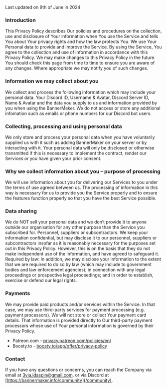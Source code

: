 Last updated on 9th of June in 2024

### Introduction
This Privacy Policy describes Our policies and procedures on the collection, use and disclosure of Your information when You use the Service and tells You about Your privacy rights and how the law protects You.
We use Your Personal data to provide and improve the Service. By using the Service, You agree to the collection and use of information in accordance with this Privacy Policy.
We may make changes to this Privacy Policy in the future. You should check this page from time to time to ensure you are aware of any changes. Where appropriate we may notify you of such changes.

### Information we may collect about you
We collect and process the following information which may include your personal data.
Your Discord ID, Username & Avatar, Discord Server ID, Name & Avatar and the data you supply to us and information provided by you when using the BannerMaker.
We do not access or store any additional infomation such as emails or phone numbers for our Discord bot users.

### Collecting, processing and using personal data
We only store and process your personal data when you have voluntarily supplied us with it such as adding BannerMaker on your server or by interacting with it. Your personal data will only be disclosed or otherwise transmitted if this is necessary to implement the contract, render our Services or you have given your prior consent.

### Why we collect information about you – purpose of processing
We will use information about you for delivering our Services to you under the terms of use agreed between us. The processing of information in this way is necessary for us to provide you the Service properly and to ensure the features function properly so that you have the best Service possible.

### Data sharing
We do NOT sell your personal data and we don’t provide it to anyone outside our organisation for any other purpose than the Service you subscribed for.
Personnel, suppliers or subcontractors: We keep your information confidential, but may disclose it to our personnel, suppliers or subcontractors insofar as it is reasonably necessary for the purposes set out in this Privacy Policy. However, this is on the basis that they do not make independent use of the information, and have agreed to safeguard it.
Required by law: In addition, we may disclose your information to the extent that we are required to do so by law (which may include to government bodies and law enforcement agencies); in connection with any legal proceedings or prospective legal proceedings; and in order to establish, exercise or defend our legal rights.

### Payments
We may provide paid products and/or services within the Service. In that case, we may use third-party services for payment processing (e.g. payment processors).
We will not store or collect Your payment card details. That information is provided directly to Our third-party payment processors whose use of Your personal information is governed by their Privacy Policy. 
* Patreon.com - [privacy.patreon.com/policies/en/](https://privacy.patreon.com/policies/en/)
* Boosty.to - [boosty.to/app/offer/privacy-policy](https://boosty.to/app/offer/privacy-policy)

### Contact
If you have any questions or concerns, you can reach the Company via email at [3via.idaspin@gmail.com](mailto:3via.idaspin@gmail.com), or via Discord at [https://bannermaker.info/community](/community).